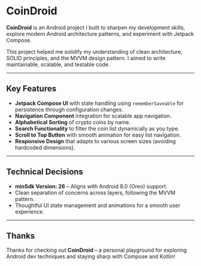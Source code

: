 # CoinDroid

**CoinDroid** is an Android project I built to sharpen my development skills, explore modern Android architecture patterns, and experiment with Jetpack Compose.

This project helped me solidify my understanding of clean architecture, SOLID principles, and the MVVM design pattern. I aimed to write maintainable, scalable, and testable code.

---

## Key Features

- **Jetpack Compose UI** with state handling using `rememberSaveable` for persistence through configuration changes.
- **Navigation Component** integration for scalable app navigation.
- **Alphabetical Sorting** of crypto coins by name.
- **Search Functionality** to filter the coin list dynamically as you type.
- **Scroll to Top Button** with smooth animation for easy list navigation.
- **Responsive Design** that adapts to various screen sizes (avoiding hardcoded dimensions).

---

## Technical Decisions

- **minSdk Version: 26** – Aligns with Android 8.0 (Oreo) support.
- Clean separation of concerns across layers, following the MVVM pattern.
- Thoughtful UI state management and animations for a smooth user experience.

---

## Thanks

Thanks for checking out **CoinDroid** – a personal playground for exploring Android dev techniques and staying sharp with Compose and Kotlin!
